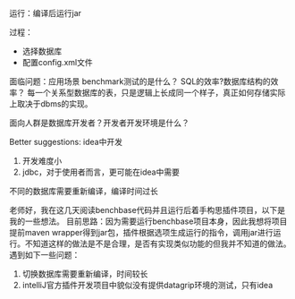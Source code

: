 
运行：编译后运行jar

过程：
- 选择数据库
- 配置config.xml文件

面临问题：应用场景
benchmark测试的是什么？
SQL的效率?数据库结构的效率？
每一个关系型数据库的表，只是逻辑上长成同一个样子，真正如何存储实际上取决于dbms的实现。

面向人群是数据库开发者？开发者开发环境是什么？

Better suggestions:
idea中开发
1. 开发难度小
2. jdbc，对于使用者而言，更可能在idea中需要

不同的数据库需要重新编译，编译时间过长

老师好，我在这几天阅读benchbase代码并且运行后着手构思插件项目，以下是我的一些想法。
目前思路：因为需要运行benchbase项目本身，因此我想将项目提前maven wrapper得到jar包，插件根据选项生成运行的指令，调用jar进行运行。不知道这样的做法是不是合理，是否有实现类似功能的但我并不知道的做法。
遇到如下一些问题：
1. 切换数据库需要重新编译，时间较长
2. intelliJ官方插件开发项目中貌似没有提供datagrip环境的测试，只有idea



